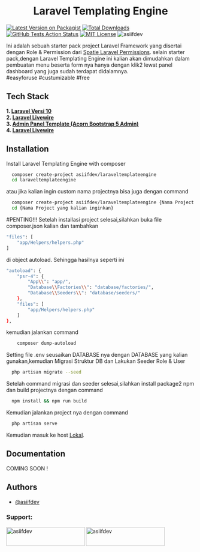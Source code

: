 <h1 align="center">Laravel Templating Engine</h1>

[![Latest Version on Packagist](https://img.shields.io/packagist/v/asiifdev/laraveltemplateengine.svg?style=flat-square)](https://packagist.org/packages/asiifdev/laraveltemplateengine)
[![Total Downloads](https://img.shields.io/packagist/dt/asiifdev/laraveltemplateengine.svg?style=flat-square)](https://packagist.org/packages/asiifdev/laraveltemplateengine)
[![GitHub Tests Action Status](https://img.shields.io/github/actions/workflow/status/asiifdev/laraveltemplateengine/laravel.yml?branch=main&label=laravel&style=flat-square)](https://github.com/asiifdev/laraveltemplateengine/actions?query=workflow%3Alaravel+branch%3Amain)
[![MIT License](https://img.shields.io/badge/License-MIT-green.svg)](https://choosealicense.com/licenses/mit/)
<img src="https://komarev.com/ghpvc/?username=asiifdev&label=Profile%20views&color=0e75b6&style=flat" alt="asiifdev" />

Ini adalah sebuah starter pack project Laravel Framework yang disertai dengan Role & Permission dari [Spatie Laravel Permissions](https://spatie.be/docs/laravel-permission/v5/introduction). selain starter pack,dengan Laravel Templating Engine ini kalian akan dimudahkan dalam pembuatan menu beserta form nya hanya dengan klik2 lewat panel dashboard yang juga sudah terdapat didalamnya.\
#easyforuse \#custumizable \#free

## Tech Stack

**1. [Laravel Versi 10](https://laravel.com/)** \
**2. [Laravel Livewire](https://laravel-livewire.com/)** \
**3. [Admin Panel Template (Acorn Bootstrap 5 Admin)](https://acorn-html-docs.coloredstrategies.com/Welcome.Introduction.html)**\
**4. [Laravel Livewire](https://laravel-livewire.com/)**

## Installation

Install Laravel Templating Engine with composer

```bash
  composer create-project asiifdev/laraveltemplateengine
  cd laraveltemplateengine
```

atau jika kalian ingin custom nama projectnya bisa juga dengan command

```bash
  composer create-project asiifdev/laraveltemplateengine {Nama Project yang kalian inginkan}
  cd {Nama Project yang kalian inginkan}
```

#PENTING!!!
Setelah installasi project selesai,silahkan buka file composer.json kalian dan tambahkan

```bash
"files": [
    "app/Helpers/helpers.php"
]
```
di object autoload. Sehingga hasilnya seperti ini
```bash
"autoload": {
    "psr-4": {
        "App\\": "app/",
        "Database\\Factories\\": "database/factories/",
        "Database\\Seeders\\": "database/seeders/"
    },
    "files": [
        "app/Helpers/helpers.php"
    ]
},
```
kemudian jalankan command 
```bash
    composer dump-autoload
```
Setting file .env seusaikan DATABASE nya dengan DATABASE yang kalian gunakan,kemudian Migrasi Struktur DB dan Lakukan Seeder Role & User

```bash
  php artisan migrate --seed
```

Setelah command migrasi dan seeder selesai,silahkan install package2 npm dan build projectnya dengan command

```bash
  npm install && npm run build
```

Kemudian jalankan project nya dengan command

```bash
  php artisan serve
```

Kemudian masuk ke host [Lokal](http://127.0.0.1:8000).

## Documentation

COMING SOON !

## Authors

-   [@asiifdev](https://www.github.com/asiifdev)

<h3 align="left">Support:</h3>
<p><a href="https://www.buymeacoffee.com/asiifdev"> <img align="left" src="https://cdn.buymeacoffee.com/buttons/v2/default-yellow.png" height="50" width="210" alt="asiifdev" /></a><a href="https://ko-fi.com/asiifdev"> <img align="left" src="https://cdn.ko-fi.com/cdn/kofi3.png?v=3" height="50" width="210" alt="asiifdev" /></a></p><br><br>
